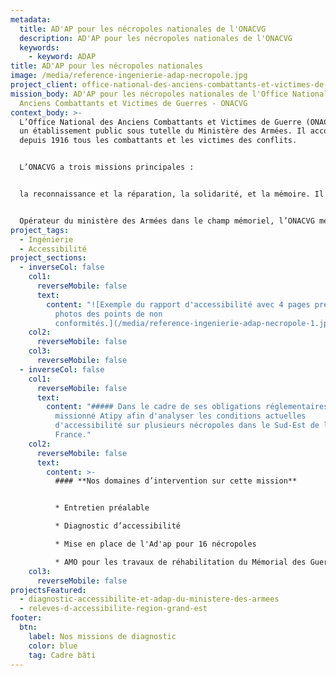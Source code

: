 ```yaml
---
metadata:
  title: AD'AP pour les nécropoles nationales de l'ONACVG
  description: AD'AP pour les nécropoles nationales de l'ONACVG
  keywords:
    - keyword: ADAP
title: AD'AP pour les nécropoles nationales
image: /media/reference-ingenierie-adap-necropole.jpg
project_client: office-national-des-anciens-combattants-et-victimes-de-guerres
mission_body: AD'AP pour les nécropoles nationales de l'Office Nationale des
  Anciens Combattants et Victimes de Guerres - ONACVG
context_body: >-
  L’Office National des Anciens Combattants et Victimes de Guerre (ONACVG) est
  un établissement public sous tutelle du Ministère des Armées. Il accompagne
  depuis 1916 tous les combattants et les victimes des conflits. 


  L’ONACVG a trois missions principales : 


  la reconnaissance et la réparation, la solidarité, et la mémoire. Il a pour objectif de préserver les intérêts matériels et moraux de ses ressortissants : anciens combattants, invalides et blessés de guerre, veuves de guerre, pupilles de la Nation, victimes de guerre, et plus récemment, d’actes de terrorisme.   


  Opérateur du ministère des Armées dans le champ mémoriel, l’ONACVG met pour sa part en œuvre la politique d’entretien, de rénovation et de valorisation de l’ensemble de ces sites hautement symboliques. Lieux de recueillement et de commémorations, les nécropoles nationales et les carrés militaires sont aussi des lieux de transmission mémorielle à destination des jeunes générations.
project_tags:
  - Ingénierie
  - Accessibilité
project_sections:
  - inverseCol: false
    col1:
      reverseMobile: false
      text:
        content: "![Exemple du rapport d'accessibilité avec 4 pages présentant des
          photos des points de non
          conformités.](/media/reference-ingenierie-adap-necropole-1.jpg)"
    col2:
      reverseMobile: false
    col3:
      reverseMobile: false
  - inverseCol: false
    col1:
      reverseMobile: false
      text:
        content: "##### Dans le cadre de ses obligations réglementaires l'ONACVG a
          missionné Atipy afin d'analyser les conditions actuelles
          d'accessibilité sur plusieurs nécropoles dans le Sud-Est de la
          France."
    col2:
      reverseMobile: false
      text:
        content: >-
          #### **Nos domaines d’intervention sur cette mission**


          * Entretien préalable

          * Diagnostic d’accessibilité

          * Mise en place de l'Ad'ap pour 16 nécropoles

          * AMO pour les travaux de réhabilitation du Mémorial des Guerres d'Indochine.
    col3:
      reverseMobile: false
projectsFeatured:
  - diagnostic-accessibilite-et-adap-du-ministere-des-armees
  - releves-d-accessibilite-region-grand-est
footer:
  btn:
    label: Nos missions de diagnostic
    color: blue
    tag: Cadre bâti
---
```

